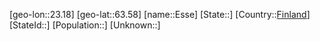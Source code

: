 ﻿---
location: [63.58,23.18]
type: City
tags:
- geo/City


SpocWebEntityId: 30075
isDeleted: false
confidential: public

---
[geo-lon::23.18]
[geo-lat::63.58]
[name::Esse]
[State::]
[Country::[Finland](geo/Continent/Europe/Finland.md)]
[StateId::]
[Population::]
[Unknown::]

